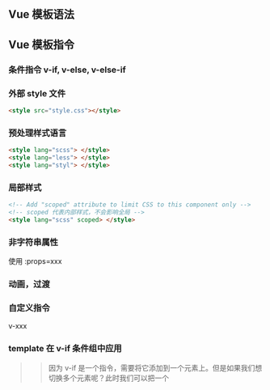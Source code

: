 ## Vue 模板语法

## Vue 模板指令
### 条件指令 v-if, v-else, v-else-if
### 外部 style 文件
```html
<style src="style.css"></style>
```
### 预处理样式语言
```html
<style lang="scss"> </style>
<style lang="less"> </style>
<style lang="styl"> </style>

```

### 局部样式

```html
<!-- Add "scoped" attribute to limit CSS to this component only -->
<!-- scoped 代表内部样式，不会影响全局 -->
<style lang="scss" scoped> </style>
```

### 非字符串属性
使用 :props=xxx
### 动画，过渡
<transition></transition>
### 自定义指令
v-xxx
### template 在 v-if 条件组中应用
>> 因为 v-if 是一个指令，需要将它添加到一个元素上。但是如果我们想切换多个元素呢？此时我们可以把一个 <template> 元素当做包装元素，并在上面使用 v-if。最终的渲染结果不会包含 <template> 元素。
```html
<template v-if="ok">
  <h1>Title</h1>
  <p>Paragraph 1</p>
  <p>Paragraph 2</p>
</template>
```
